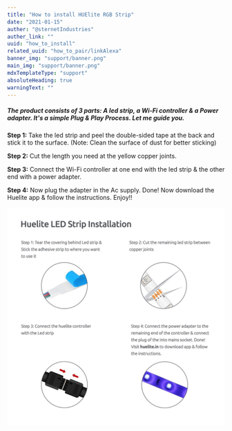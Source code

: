 ```yaml
---
title: "How to install HUElite RGB Strip"
date: "2021-01-15"
auther: "@sternetIndustries"
auther_link: ""
uuid: "how_to_install"
related_uuid: "how_to_pair/linkAlexa"
banner_img: "support/banner.png"
main_img: "support/banner.png"
mdxTemplateType: "support"
absoluteHeading: true
warningText: ""
---
```


##### The product consists of 3 parts: A led strip, a Wi-Fi controller &amp; a Power adapter. It&#39;s a simple Plug &amp; Play Process. Let me guide you.

**Step 1:** Take the led strip and peel the double-sided tape at the back and stick it to the surface. (Note: Clean the surface of dust for better sticking)

**Step 2:** Cut the length you need at the yellow copper joints.

**Step 3:** Connect the Wi-Fi controller at one end with the led strip &amp; the other end with a power adapter.

**Step 4:** Now plug the adapter in the Ac supply. Done! Now download the Huelite app &amp; follow the instructions. Enjoy!!

![](./how_to_install_1279.jpg)
